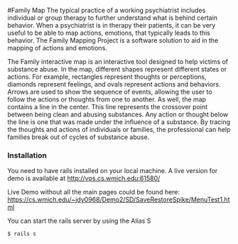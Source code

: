 #Family Map
The typical practice of a working psychiatrist includes individual or group therapy to further understand what is behind certain behavior. When a psychiatrist is in therapy their patients, it can be very useful to be able to map actions, emotions, that typically leads to this behavior. The Family Mapping Project is a software solution to aid in the mapping of actions and emotions. 

The Family interactive map is an interactive tool designed to help victims of substance abuse. In the map, different shapes represent different states or actions. For example, rectangles represent thoughts or perceptions, diamonds represent feelings, and ovals represent actions and behaviors. Arrows are used to show the sequence of events, allowing the user to follow the actions or thoughts from one to another. As well, the map contains a line in the center. This line represents the crossover point between being clean and abusing substances. Any action or thought below the line is one that was made under the influence of a substance. By tracing the thoughts and actions of individuals or families, the professional can help families break out of cycles of substance abuse.

### Installation

You need to have rails installed on your local machine. A live version for demo is available at http://vps.cs.wmich.edu:61580/

Live Demo without all the main pages could be found here: https://cs.wmich.edu/~jdy0968/Demo2/SD/SaveRestoreSpike/MenuTest1.html

You can start the rails server by using the Alias S
```sh
$ rails s
```
